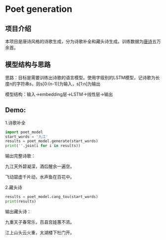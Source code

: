 # Poet generation

## 项目介绍

本项目是唐诗风格的诗歌生成，分为诗歌补全和藏头诗生成。训练数据为[唐诗](https://github.com/chinese-poetry/chinese-poetry)五万余首。

## 模型结构与思路

思路：目标是需要训练出诗歌的语言模型。使用字级别的LSTM模型，记诗歌为长度n的字符串s，则s[0:(n-1)]为输入，s[1:n]为输出

模型结构：输入->embedding层->LSTM->线性层->输出

## Demo:

1.诗歌补全

```python
import poet_model
start_words = '九江'
results = poet_model.generate(start_words)
print(''.join(i for i in results))
```

输出完整诗歌：

九江天外碧凝深，酒后醒余一遍空。

飞动碧虚千片动，水声鱼在百花中。

2.藏头诗

```python
results = poet_model.cang_tou(start_words)
print(results)
```

输出藏头诗：

九重天子春常乐，百县宫娃蕙不浓。 

江上山头云火重，太湖楼下杜门开。